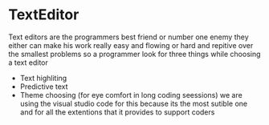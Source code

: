 # TextEditor
Text editors are the programmers best friend or number one enemy 
they either can make his work really easy and flowing or hard and repitive over the smallest problems 
so a programmer look for three things while choosing a text editor 
* Text highliting 
* Predictive text 
* Theme choosing (for eye comfort in long coding seessions)
we are using the visual studio code for this because its the most sutible one and for all the extentions that it provides to support coders 